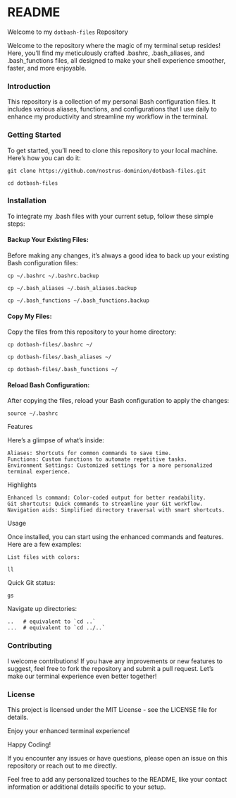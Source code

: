 # README
Welcome to my ```dotbash-files```  Repository

Welcome to the repository where the magic of my terminal setup resides! Here, you’ll find my meticulously crafted .bashrc, .bash_aliases, and .bash_functions files, all designed to make your shell experience smoother, faster, and more enjoyable.

### Introduction

This repository is a collection of my personal Bash configuration files. It includes various aliases, functions, and configurations that I use daily to enhance my productivity and streamline my workflow in the terminal.

### Getting Started

To get started, you’ll need to clone this repository to your local machine. Here’s how you can do it:

```git clone https://github.com/nostrus-dominion/dotbash-files.git```

```cd dotbash-files```

### Installation

To integrate my .bash files with your current setup, follow these simple steps:

#### Backup Your Existing Files:

Before making any changes, it’s always a good idea to back up your existing Bash configuration files:

```cp ~/.bashrc ~/.bashrc.backup```

```cp ~/.bash_aliases ~/.bash_aliases.backup```

```cp ~/.bash_functions ~/.bash_functions.backup```

#### Copy My Files:

Copy the files from this repository to your home directory:

```cp dotbash-files/.bashrc ~/```

```cp dotbash-files/.bash_aliases ~/```

```cp dotbash-files/.bash_functions ~/```

#### Reload Bash Configuration:

After copying the files, reload your Bash configuration to apply the changes:

```source ~/.bashrc```

Features

Here’s a glimpse of what’s inside:

    Aliases: Shortcuts for common commands to save time.
    Functions: Custom functions to automate repetitive tasks.
    Environment Settings: Customized settings for a more personalized terminal experience.

Highlights

    Enhanced ls command: Color-coded output for better readability.
    Git shortcuts: Quick commands to streamline your Git workflow.
    Navigation aids: Simplified directory traversal with smart shortcuts.

Usage

Once installed, you can start using the enhanced commands and features. Here are a few examples:

    List files with colors:

    ll

Quick Git status:

    gs

Navigate up directories:

    ..   # equivalent to `cd ..`
    ...  # equivalent to `cd ../..`

### Contributing

I welcome contributions! If you have any improvements or new features to suggest, feel free to fork the repository and submit a pull request. Let’s make our terminal experience even better together!

### License

This project is licensed under the MIT License - see the LICENSE file for details.

Enjoy your enhanced terminal experience!

Happy Coding!

If you encounter any issues or have questions, please open an issue on this repository or reach out to me directly.

Feel free to add any personalized touches to the README, like your contact information or additional details specific to your setup.
